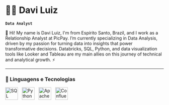 # 👦🏻 Davi Luiz

**`Data Analyst`**

👋 Hi! My name is Davi Luiz, I'm from Espírito Santo, Brazil, and I work as a Relationship Analyst at PicPay. I’m currently specializing in Data Analysis, driven by my passion for turning data into insights that power transformative decisions. Databricks, SQL, Python, and data visualization tools like Looker and Tableau are my main allies on this journey of technical and analytical growth. ⚡

---

### 🤖 Linguagens e Tecnologias

<img 
    align="left" 
    alt="SQL"
    title="SQL" 
    width="40px" 
    style="padding-right: 10px;" 
    src="https://cdn.jsdelivr.net/gh/devicons/devicon@latest/icons/azuresqldatabase/azuresqldatabase-original.svg" 
 />   
    
<img 
    align="left" 
    alt="Python" 
    title="Python"
    width="40px" 
    style="padding-right: 10px;" 
    src="https://cdn.jsdelivr.net/gh/devicons/devicon@latest/icons/python/python-original.svg" 
/>

<img 
    align="left" 
    alt="Apache Spark" 
    title="Apache Spark"
    width="40px" 
    style="padding-right: 10px;" 
    src="https://cdn.jsdelivr.net/gh/devicons/devicon@latest/icons/apachespark/apachespark-original-wordmark.svg" 
/>
<img 
    align="left" 
    alt="Confluence" 
    title="Confluence"
    width="40px" 
    style="padding-right: 10px;" 
    src="https://cdn.jsdelivr.net/gh/devicons/devicon@latest/icons/confluence/confluence-original-wordmark.svg" 
/>

<br/>
<br/>
